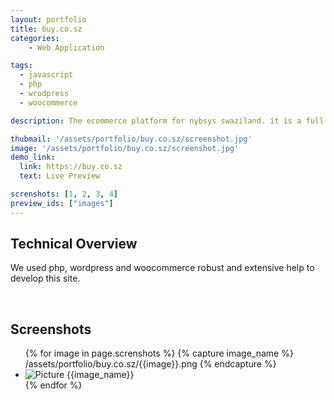 ```yaml
---
layout: portfolio
title: buy.co.sz
categories: 
    - Web Application

tags:
  - javascript
  - php
  - wrodpress
  - woocommerce

description: The ecommerce platform for nybsys swaziland. it is a full e-commerce platform build using wordpress and woocommerce.

thubmail: '/assets/portfolio/buy.co.sz/screenshot.jpg'
image: '/assets/portfolio/buy.co.sz/screenshot.jpg'
demo_link:
  link: https://buy.co.sz
  text: Live Preview

screnshots: [1, 2, 3, 4]
preview_ids: ["images"]
---
```


## Technical Overview

We used php, wordpress and woocommerce robust and extensive help to develop this site.

<br />

## Screenshots

<div class="image-viewer">
  <ul id="images" class="unlist">
  {% for image in page.screnshots %}
    {% capture image_name %}
       /assets/portfolio/buy.co.sz/{{image}}.png
    {% endcapture %}
    <li>
      <img loading="lazy" src="{{image_name}}" alt="Picture {{image_name}}">
    </li>
    {% endfor %}
  </ul>
</div>
